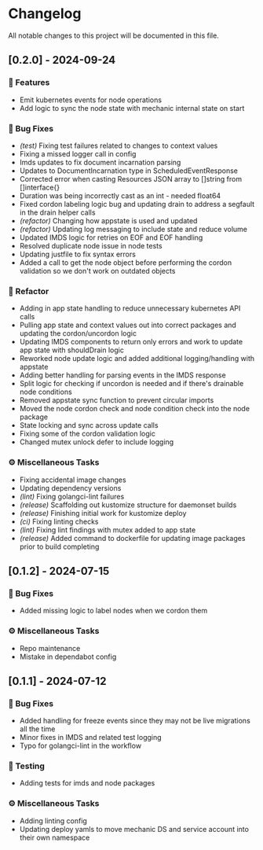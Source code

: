 # Changelog

All notable changes to this project will be documented in this file.

## [0.2.0] - 2024-09-24

### 🚀 Features

- Emit kubernetes events for node operations
- Add logic to sync the node state with mechanic internal state on start

### 🐛 Bug Fixes

- *(test)* Fixing test failures related to changes to context values
- Fixing a missed logger call in config
- Imds updates to fix document incarnation parsing
- Updates to DocumentIncarnation type in ScheduledEventResponse
- Corrected error when casting Resources JSON array to []string from []interface{}
- Duration was being incorrectly cast as an int - needed float64
- Fixed cordon labeling logic bug and updating drain to address a segfault in the drain helper calls
- *(refactor)* Changing how appstate is used and updated
- *(refactor)* Updating log messaging to include state and reduce volume
- Updated IMDS logic for retries on EOF and EOF handling
- Resolved duplicate node issue in node tests
- Updating justfile to fix syntax errors
- Added a call to get the node object before performing the cordon validation so we don't work on outdated objects

### 🚜 Refactor

- Adding in app state handling to reduce unnecessary kubernetes API calls
- Pulling app state and context values out into correct packages and updating the cordon/uncordon logic
- Updating IMDS components to return only errors and work to update app state with shouldDrain logic
- Reworked node update logic and added additional logging/handling with appstate
- Adding better handling for parsing events in the IMDS response
- Split logic for checking if uncordon is needed and if there's drainable node conditions
- Removed appstate sync function to prevent circular imports
- Moved the node cordon check and node condition check into the node package
- State locking and sync across update calls
- Fixing some of the cordon validation logic
- Changed mutex unlock defer to include logging

### ⚙️ Miscellaneous Tasks

- Fixing accidental image changes
- Updating dependency versions
- *(lint)* Fixing golangci-lint failures
- *(release)* Scaffolding out kustomize structure for daemonset builds
- *(release)* Finishing initial work for kustomize deploy
- *(ci)* Fixing linting checks
- *(lint)* Fixing lint findings with mutex added to app state
- *(release)* Added command to dockerfile for updating image packages prior to build completing

## [0.1.2] - 2024-07-15

### 🐛 Bug Fixes

- Added missing logic to label nodes when we cordon them

### ⚙️ Miscellaneous Tasks

- Repo maintenance
- Mistake in dependabot config

## [0.1.1] - 2024-07-12

### 🐛 Bug Fixes

- Added handling for freeze events since they may not be live migrations all the time
- Minor fixes in IMDS and related test logging
- Typo for golangci-lint in the workflow

### 🧪 Testing

- Adding tests for imds and node packages

### ⚙️ Miscellaneous Tasks

- Adding linting config
- Updating deploy yamls to move mechanic DS and service account into their own namespace

<!-- generated by git-cliff -->
